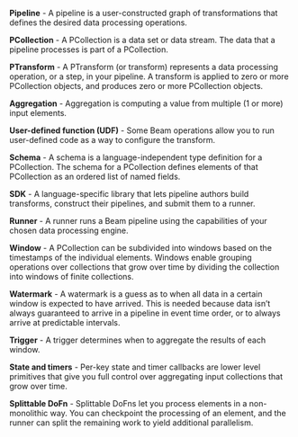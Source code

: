 <!--
Licensed under the Apache License, Version 2.0 (the "License");
you may not use this file except in compliance with the License.
You may obtain a copy of the License at

http://www.apache.org/licenses/LICENSE-2.0

Unless required by applicable law or agreed to in writing, software
distributed under the License is distributed on an "AS IS" BASIS,
WITHOUT WARRANTIES OR CONDITIONS OF ANY KIND, either express or implied.
See the License for the specific language governing permissions and
limitations under the License.
-->
**Pipeline** - A pipeline is a user-constructed graph of transformations that defines the desired data processing operations.

**PCollection** - A PCollection is a data set or data stream. The data that a pipeline processes is part of a PCollection.

**PTransform** - A PTransform (or transform) represents a data processing operation, or a step, in your pipeline. A transform is applied to zero or more PCollection objects, and produces zero or more PCollection objects.

**Aggregation** - Aggregation is computing a value from multiple (1 or more) input elements.

**User-defined function (UDF)** - Some Beam operations allow you to run user-defined code as a way to configure the transform.

**Schema** - A schema is a language-independent type definition for a PCollection. The schema for a PCollection defines elements of that PCollection as an ordered list of named fields.

**SDK** - A language-specific library that lets pipeline authors build transforms, construct their pipelines, and submit them to a runner.

**Runner** - A runner runs a Beam pipeline using the capabilities of your chosen data processing engine.

**Window** - A PCollection can be subdivided into windows based on the timestamps of the individual elements. Windows enable grouping operations over collections that grow over time by dividing the collection into windows of finite collections.

**Watermark** - A watermark is a guess as to when all data in a certain window is expected to have arrived. This is needed because data isn’t always guaranteed to arrive in a pipeline in event time order, or to always arrive at predictable intervals.

**Trigger** - A trigger determines when to aggregate the results of each window.

**State and timers** - Per-key state and timer callbacks are lower level primitives that give you full control over aggregating input collections that grow over time.

**Splittable DoFn** - Splittable DoFns let you process elements in a non-monolithic way. You can checkpoint the processing of an element, and the runner can split the remaining work to yield additional parallelism.